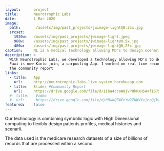 ```yaml
---
layout:      project
title:       Neurotrophic Labs
date:        1 Mar 2020
image:
  path:       /assets/img/past_projects/jwimage-light@0,25x.jpg
  srcset:
    1920w:   /assets/img/past_projects/jwimage-light.jpeg
    960w:    /assets/img/past_projects/jwimage-light@0,5x.jpg
    480w:    /assets/img/past_projects/jwimage-light@0,25x.jpg
caption:     NL is a medical technology allowing MD's to design scenarii/hypotheses and get basic analyses in almost real time. 
description: >
  With Neurotrophic Labs, we developed a technology allowing MD's to design scenarii/hypotheses and get basic analyses in almost real time. 
  Faxi is now Kinto join, a carpooling App. I worked on real time recommendations and 
  the community report
links:
  - title:   App
    url:     http://neurotrophic-labs-live-system.herokuapp.com
  - title:   Slides #Community Report
    url:     https://drive.google.com/file/d/1iba4ccoW8jVP8kRXH5AvfI575r9ui6Vr/view?usp=sharing # https://faxi.shinyapps.io/NEXT/
  #- title:   Video
  #  url:     https://drive.google.com/file/d/0BwkQZAFeYw2ZUWVfejczQjkzTUE/view?usp=sharing
featured:    false
---
```


Our technology is combining symbolic logic with High Dimensional computing to flexibly design patients profiles, medical  histories and scenarii. 

The data used is the medicare research datasets of a size of  billions of records that are processed within a second.

